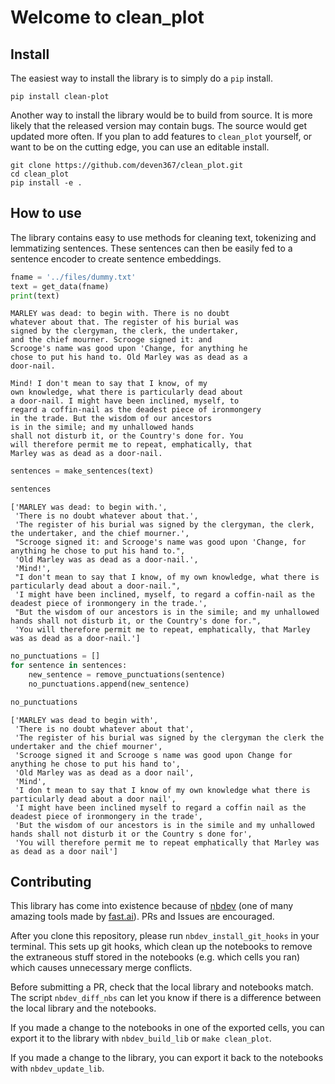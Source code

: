 Welcome to clean_plot
================

<!-- WARNING: THIS FILE WAS AUTOGENERATED! DO NOT EDIT! -->

## Install

The easiest way to install the library is to simply do a `pip` install.

    pip install clean-plot

Another way to install the library would be to build from source. It is
more likely that the released version may contain bugs. The source would
get updated more often. If you plan to add features to `clean_plot`
yourself, or want to be on the cutting edge, you can use an editable
install.

    git clone https://github.com/deven367/clean_plot.git
    cd clean_plot
    pip install -e . 

## How to use

The library contains easy to use methods for cleaning text, tokenizing
and lemmatizing sentences. These sentences can then be easily fed to a
sentence encoder to create sentence embeddings.

``` python
fname = '../files/dummy.txt'
text = get_data(fname)
print(text)
```

    MARLEY was dead: to begin with. There is no doubt
    whatever about that. The register of his burial was
    signed by the clergyman, the clerk, the undertaker,
    and the chief mourner. Scrooge signed it: and
    Scrooge's name was good upon 'Change, for anything he
    chose to put his hand to. Old Marley was as dead as a
    door-nail.

    Mind! I don't mean to say that I know, of my
    own knowledge, what there is particularly dead about
    a door-nail. I might have been inclined, myself, to
    regard a coffin-nail as the deadest piece of ironmongery
    in the trade. But the wisdom of our ancestors
    is in the simile; and my unhallowed hands
    shall not disturb it, or the Country's done for. You
    will therefore permit me to repeat, emphatically, that
    Marley was as dead as a door-nail.

``` python
sentences = make_sentences(text)
```

``` python
sentences
```

    ['MARLEY was dead: to begin with.',
     'There is no doubt whatever about that.',
     'The register of his burial was signed by the clergyman, the clerk, the undertaker, and the chief mourner.',
     "Scrooge signed it: and Scrooge's name was good upon 'Change, for anything he chose to put his hand to.",
     'Old Marley was as dead as a door-nail.',
     'Mind!',
     "I don't mean to say that I know, of my own knowledge, what there is particularly dead about a door-nail.",
     'I might have been inclined, myself, to regard a coffin-nail as the deadest piece of ironmongery in the trade.',
     "But the wisdom of our ancestors is in the simile; and my unhallowed hands shall not disturb it, or the Country's done for.",
     'You will therefore permit me to repeat, emphatically, that Marley was as dead as a door-nail.']

``` python
no_punctuations = []
for sentence in sentences:
    new_sentence = remove_punctuations(sentence)
    no_punctuations.append(new_sentence)
```

``` python
no_punctuations
```

    ['MARLEY was dead to begin with',
     'There is no doubt whatever about that',
     'The register of his burial was signed by the clergyman the clerk the undertaker and the chief mourner',
     'Scrooge signed it and Scrooge s name was good upon Change for anything he chose to put his hand to',
     'Old Marley was as dead as a door nail',
     'Mind',
     'I don t mean to say that I know of my own knowledge what there is particularly dead about a door nail',
     'I might have been inclined myself to regard a coffin nail as the deadest piece of ironmongery in the trade',
     'But the wisdom of our ancestors is in the simile and my unhallowed hands shall not disturb it or the Country s done for',
     'You will therefore permit me to repeat emphatically that Marley was as dead as a door nail']

## Contributing

This library has come into existence because of
[nbdev](https://nbdev.fast.ai/) (one of many amazing tools made by
[fast.ai](https://www.fast.ai/)). PRs and Issues are encouraged.

After you clone this repository, please run `nbdev_install_git_hooks` in
your terminal. This sets up git hooks, which clean up the notebooks to
remove the extraneous stuff stored in the notebooks (e.g. which cells
you ran) which causes unnecessary merge conflicts.

Before submitting a PR, check that the local library and notebooks
match. The script `nbdev_diff_nbs` can let you know if there is a
difference between the local library and the notebooks.

If you made a change to the notebooks in one of the exported cells, you
can export it to the library with `nbdev_build_lib` or
`make clean_plot`.

If you made a change to the library, you can export it back to the
notebooks with `nbdev_update_lib`.
